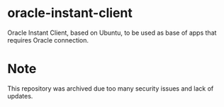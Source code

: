 # oracle-instant-client
Oracle Instant Client, based on Ubuntu, to be used as base of apps that requires Oracle connection.

# Note
This repository was archived due too many security issues and lack of updates.
